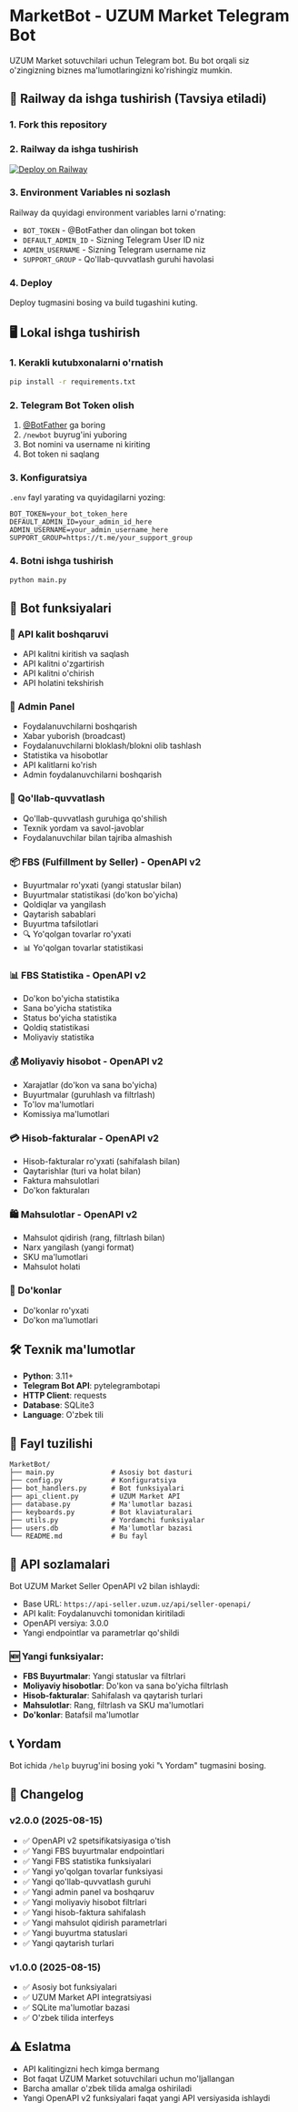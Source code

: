 # MarketBot - UZUM Market Telegram Bot

UZUM Market sotuvchilari uchun Telegram bot. Bu bot orqali siz o'zingizning biznes ma'lumotlaringizni ko'rishingiz mumkin.

## 🚀 Railway da ishga tushirish (Tavsiya etiladi)

### 1. Fork this repository

### 2. Railway da ishga tushirish

[![Deploy on Railway](https://railway.app/button.svg)](https://railway.app/template/new?template=https://github.com/yourusername/MarketBot)

### 3. Environment Variables ni sozlash

Railway da quyidagi environment variables larni o'rnating:

- `BOT_TOKEN` - @BotFather dan olingan bot token
- `DEFAULT_ADMIN_ID` - Sizning Telegram User ID niz
- `ADMIN_USERNAME` - Sizning Telegram username niz
- `SUPPORT_GROUP` - Qo'llab-quvvatlash guruhi havolasi

### 4. Deploy

Deploy tugmasini bosing va build tugashini kuting.

## 🖥️ Lokal ishga tushirish

### 1. Kerakli kutubxonalarni o'rnatish
```bash
pip install -r requirements.txt
```

### 2. Telegram Bot Token olish
1. [@BotFather](https://t.me/botfather) ga boring
2. `/newbot` buyrug'ini yuboring
3. Bot nomini va username ni kiriting
4. Bot token ni saqlang

### 3. Konfiguratsiya
`.env` fayl yarating va quyidagilarni yozing:
```env
BOT_TOKEN=your_bot_token_here
DEFAULT_ADMIN_ID=your_admin_id_here
ADMIN_USERNAME=your_admin_username_here
SUPPORT_GROUP=https://t.me/your_support_group
```

### 4. Botni ishga tushirish
```bash
python main.py
```

## 📱 Bot funksiyalari

### 🔑 API kalit boshqaruvi
- API kalitni kiritish va saqlash
- API kalitni o'zgartirish
- API kalitni o'chirish
- API holatini tekshirish

### 🔐 Admin Panel
- Foydalanuvchilarni boshqarish
- Xabar yuborish (broadcast)
- Foydalanuvchilarni bloklash/blokni olib tashlash
- Statistika va hisobotlar
- API kalitlarni ko'rish
- Admin foydalanuvchilarni boshqarish

### 👥 Qo'llab-quvvatlash
- Qo'llab-quvvatlash guruhiga qo'shilish
- Texnik yordam va savol-javoblar
- Foydalanuvchilar bilan tajriba almashish

### 📦 FBS (Fulfillment by Seller) - OpenAPI v2
- Buyurtmalar ro'yxati (yangi statuslar bilan)
- Buyurtmalar statistikasi (do'kon bo'yicha)
- Qoldiqlar va yangilash
- Qaytarish sabablari
- Buyurtma tafsilotlari
- 🔍 Yo'qolgan tovarlar ro'yxati
- 📊 Yo'qolgan tovarlar statistikasi

### 📊 FBS Statistika - OpenAPI v2
- Do'kon bo'yicha statistika
- Sana bo'yicha statistika
- Status bo'yicha statistika
- Qoldiq statistikasi
- Moliyaviy statistika

### 💰 Moliyaviy hisobot - OpenAPI v2
- Xarajatlar (do'kon va sana bo'yicha)
- Buyurtmalar (guruhlash va filtrlash)
- To'lov ma'lumotlari
- Komissiya ma'lumotlari

### 💳 Hisob-fakturalar - OpenAPI v2
- Hisob-fakturalar ro'yxati (sahifalash bilan)
- Qaytarishlar (turi va holat bilan)
- Faktura mahsulotlari
- Do'kon fakturaları

### 🛍 Mahsulotlar - OpenAPI v2
- Mahsulot qidirish (rang, filtrlash bilan)
- Narx yangilash (yangi format)
- SKU ma'lumotlari
- Mahsulot holati

### 🏪 Do'konlar
- Do'konlar ro'yxati
- Do'kon ma'lumotlari

## 🛠 Texnik ma'lumotlar

- **Python**: 3.11+
- **Telegram Bot API**: pytelegrambotapi
- **HTTP Client**: requests
- **Database**: SQLite3
- **Language**: O'zbek tili

## 📁 Fayl tuzilishi

```
MarketBot/
├── main.py              # Asosiy bot dasturi
├── config.py            # Konfiguratsiya
├── bot_handlers.py      # Bot funksiyalari
├── api_client.py        # UZUM Market API
├── database.py          # Ma'lumotlar bazasi
├── keyboards.py         # Bot klaviaturalari
├── utils.py             # Yordamchi funksiyalar
├── users.db             # Ma'lumotlar bazasi
└── README.md            # Bu fayl
```

## 🔧 API sozlamalari

Bot UZUM Market Seller OpenAPI v2 bilan ishlaydi:
- Base URL: `https://api-seller.uzum.uz/api/seller-openapi/`
- API kalit: Foydalanuvchi tomonidan kiritiladi
- OpenAPI versiya: 3.0.0
- Yangi endpointlar va parametrlar qo'shildi

### 🆕 Yangi funksiyalar:
- **FBS Buyurtmalar**: Yangi statuslar va filtrlari
- **Moliyaviy hisobotlar**: Do'kon va sana bo'yicha filtrlash
- **Hisob-fakturalar**: Sahifalash va qaytarish turlari
- **Mahsulotlar**: Rang, filtrlash va SKU ma'lumotlari
- **Do'konlar**: Batafsil ma'lumotlar

## 📞 Yordam

Bot ichida `/help` buyrug'ini bosing yoki "📞 Yordam" tugmasini bosing.

## 📝 Changelog

### v2.0.0 (2025-08-15)
- ✅ OpenAPI v2 spetsifikatsiyasiga o'tish
- ✅ Yangi FBS buyurtmalar endpointlari
- ✅ Yangi FBS statistika funksiyalari
- ✅ Yangi yo'qolgan tovarlar funksiyasi
- ✅ Yangi qo'llab-quvvatlash guruhi
- ✅ Yangi admin panel va boshqaruv
- ✅ Yangi moliyaviy hisobot filtrlari
- ✅ Yangi hisob-faktura sahifalash
- ✅ Yangi mahsulot qidirish parametrlari
- ✅ Yangi buyurtma statuslari
- ✅ Yangi qaytarish turlari

### v1.0.0 (2025-08-15)
- ✅ Asosiy bot funksiyalari
- ✅ UZUM Market API integratsiyasi
- ✅ SQLite ma'lumotlar bazasi
- ✅ O'zbek tilida interfeys

## ⚠️ Eslatma

- API kalitingizni hech kimga bermang
- Bot faqat UZUM Market sotuvchilari uchun mo'ljallangan
- Barcha amallar o'zbek tilida amalga oshiriladi
- Yangi OpenAPI v2 funksiyalari faqat yangi API versiyasida ishlaydi
